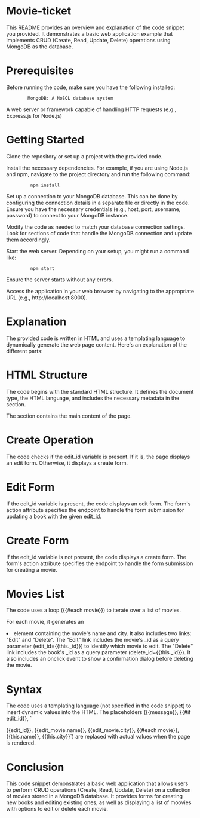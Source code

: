 # Movie-ticket
This README provides an overview and explanation of the code snippet you provided. It demonstrates a basic web application example that implements CRUD (Create, Read, Update, Delete) operations using MongoDB as the database.

# Prerequisites
Before running the code, make sure you have the following installed:

            MongoDB: A NoSQL database system
A web server or framework capable of handling HTTP requests (e.g., Express.js for Node.js)
# Getting Started
Clone the repository or set up a project with the provided code.

Install the necessary dependencies. For example, if you are using Node.js and npm, navigate to the project directory and run the following command:

             npm install
Set up a connection to your MongoDB database. This can be done by configuring the connection details in a separate file or directly in the code. Ensure you have the necessary credentials (e.g., host, port, username, password) to connect to your MongoDB instance.

Modify the code as needed to match your database connection settings. Look for sections of code that handle the MongoDB connection and update them accordingly.

Start the web server. Depending on your setup, you might run a command like:

             npm start
Ensure the server starts without any errors.

Access the application in your web browser by navigating to the appropriate URL (e.g., http://localhost:8000).
# Explanation
The provided code is written in HTML and uses a templating language to dynamically generate the web page content. Here's an explanation of the different parts:

# HTML Structure
The code begins with the standard HTML structure. It defines the document type, the HTML language, and includes the necessary metadata in the <head> section.

The <body> section contains the main content of the page.

# Create Operation
The code checks if the edit_id variable is present. If it is, the page displays an edit form. Otherwise, it displays a create form.

# Edit Form
If the edit_id variable is present, the code displays an edit form. The form's action attribute specifies the endpoint to handle the form submission for updating a book with the given edit_id.

# Create Form
If the edit_id variable is not present, the code displays a create form. The form's action attribute specifies the endpoint to handle the form submission for creating a movie.

# Movies List
The code uses a loop ({{#each movie}}) to iterate over a list of movies.

For each movie, it generates an <li> element containing the movie's name and city. It also includes two links: "Edit" and "Delete". The "Edit" link includes the movie's _id as a query parameter (edit_id={{this._id}}) to identify which movie to edit. The "Delete" link includes the book's _id as a query parameter (delete_id={{this._id}}). It also includes an onclick event to show a confirmation dialog before deleting the movie.

# Syntax
The code uses a templating language (not specified in the code snippet) to insert dynamic values into the HTML. The placeholders ({{message}}, {{#if edit_id}}, `

{{edit_id}}, {{edit_movie.name}}, {{edit_movie.city}}, {{#each movie}}, {{this.name}}, {{this.city}}`) are replaced with actual values when the page is rendered.

# Conclusion
This code snippet demonstrates a basic web application that allows users to perform CRUD operations (Create, Read, Update, Delete) on a collection of movies stored in a MongoDB database. It provides forms for creating new books and editing existing ones, as well as displaying a list of moovies with options to edit or delete each movie.
